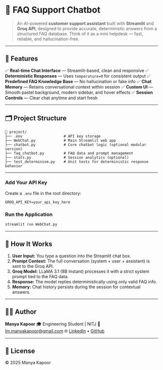 # 🤖 FAQ Support Chatbot

> An AI-powered **customer support assistant** built with **Streamlit** and **Groq API**, designed to provide accurate, deterministic answers from a structured FAQ database.
> Think of it as a mini helpdesk — fast, reliable, and hallucination-free.

---

## 🧩 Features

✅ **Real-time Chat Interface** — Streamlit-based, clean and responsive
✅ **Deterministic Responses** — Uses `temperature=0` for consistent output
✅ **Predefined FAQ Knowledge Base** — No hallucination or fake info
✅ **Chat Memory** — Retains conversational context within session
✅ **Custom UI** — Smooth pastel background, modern sidebar, and hover effects
✅ **Session Controls** — Clear chat anytime and start fresh

---

## 🗂️ Project Structure

```
📁 project/
├── .env                   # API key storage
├── WebChat.py             # Main Streamlit web app
├── chatbot.py             # Core chatbot logic (optional modular version)
├── faq_chatbot.py         # FAQ data and prompt management
├── stats.py               # Session analytics (optional)
├── test_determinism.py    # Unit tests for deterministic response behavior
```

---

### Add Your API Key

Create a `.env` file in the root directory:

```
GROQ_API_KEY=your_api_key_here
```

### Run the Application

```bash
streamlit run WebChat.py
```

---

## 🧠 How It Works

1. **User Input:** You type a question into the Streamlit chat box.
2. **Prompt Context:** The full conversation (system + user + assistant) is sent to the Groq API.
3. **Groq Model:** LLaMA 3.1 (8B Instant) processes it with a strict system prompt tied to the FAQ data.
4. **Response:** The model replies deterministically using only valid FAQ info.
5. **Memory:** Chat history persists during the session for contextual answers.

---

## 👩‍💻 Author

**Manya Kapoor**
🎓 Engineering Student | NITJ
📧 [lm.manyakapoor@gmail.com](mailto:lm.manyakapoor@gmail.com)
🌐 [LinkedIn](https://www.linkedin.com/in/manyaakapoor) • [GitHub](https://github.com/Manyaakapoor)

---

## 🪪 License

© 2025 Manya Kapoor

